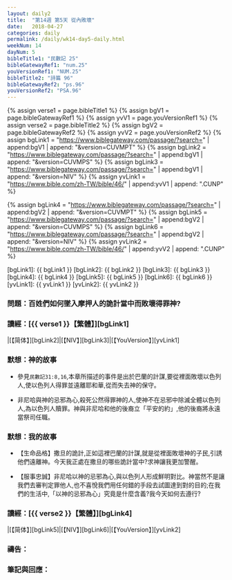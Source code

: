 ```yaml
---
layout: daily2
title:  "第14週 第5天 從內敗壞"
date:   2018-04-27
categories: daily
permalink: /daily/wk14-day5-daily.html
weekNum: 14
dayNum: 5
bibleTitle1: "民數記 25"
bibleGatewayRef1: "num.25"
youVersionRef1: "NUM.25"
bibleTitle2: "詩篇 96"
bibleGatewayRef2: "ps.96"
youVersionRef2: "PSA.96"
---
```


{% assign verse1 = page.bibleTitle1 %}
{% assign bgV1 = page.bibleGatewayRef1 %}
{% assign yvV1 = page.youVersionRef1 %}
{% assign verse2 = page.bibleTitle2 %}
{% assign bgV2 = page.bibleGatewayRef2 %}
{% assign yvV2 = page.youVersionRef2 %}
{% assign bgLink1 = "https://www.biblegateway.com/passage/?search=" | append:bgV1 | append: "&version=CUVMPT" %}
{% assign bgLink2 = "https://www.biblegateway.com/passage/?search=" | append:bgV1 | append: "&version=CUVMPS" %}
{% assign bgLink3 = "https://www.biblegateway.com/passage/?search=" | append:bgV1 | append: "&version=NIV" %}
{% assign yvLink1 = "https://www.bible.com/zh-TW/bible/46/" | append:yvV1 | append: ".CUNP" %}

{% assign bgLink4 = "https://www.biblegateway.com/passage/?search=" | append:bgV2 | append: "&version=CUVMPT" %}
{% assign bgLink5 = "https://www.biblegateway.com/passage/?search=" | append:bgV2 | append: "&version=CUVMPS" %}
{% assign bgLink6 = "https://www.biblegateway.com/passage/?search=" | append:bgV2 | append: "&version=NIV" %}
{% assign yvLink2 = "https://www.bible.com/zh-TW/bible/46/" | append:yvV2 | append: ".CUNP" %}

[bgLink1]: {{ bgLink1 }}
[bgLink2]: {{ bgLink2 }}
[bgLink3]: {{ bgLink3 }}
[bgLink4]: {{ bgLink4 }}
[bgLink5]: {{ bgLink5 }}
[bgLink6]: {{ bgLink6 }}
[yvLink1]: {{ yvLink1 }}
[yvLink2]: {{ yvLink2 }}

### 問題：百姓們如何墜入摩押人的詭計當中而敗壞得罪神?

### 讀經：[{{ verse1 }}【繁體】][bgLink1] 

|[【简体】][bgLink2]|[【NIV】][bgLink3]|[【YouVersion】][yvLink1] 

### 默想：神的故事 

+ 參見`民數記31:8,16`,本章所描述的事件是出於巴蘭的計謀,要從裡面敗壞以色列人,使以色列人得罪並遠離耶和華,從而失去神的保守。

+ 非尼哈與神的忌邪為心,殺死公然得罪神的人,使神不在忌邪中除滅全體以色列人,為以色列人贖罪。神與非尼哈和他的後裔立「平安的約」,他的後裔將永遠當祭司任職。

### 默想：我的故事 

+ 【生命品格】撒旦的詭計,正如這裡巴蘭的計謀,就是從裡面敗壞神的子民,引誘他們遠離神。今天我正處在撒旦的哪些詭計當中?求神讓我更加警醒。

+ 【服事忠誠】非尼哈以神的忌邪為心,與以色列人形成鮮明對比。神當然不是讓我們去審判定罪他人,也不喜悅我們用任何錯的手段去試圖達到對的目的;在我們的生活中,「以神的忌邪為心」究竟是什麼含義?我今天如何去遵行?

### 讀經：[{{ verse2 }}【繁體】][bgLink4]

|[【简体】][bgLink5]|[【NIV】][bgLink6]|[【YouVersion】][yvLink2]

### 禱告：

### 筆記與回應：
